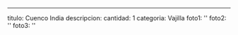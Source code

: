 ---
titulo: Cuenco India
descripcion: 
cantidad: 1
categoria: Vajilla
foto1: ''
foto2: ''
foto3: ''
